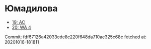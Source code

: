# Юмадилова
- [19: AC](19.md)
- [20: WA 4](20.md)

Commit: fdf67126a42033cde8c220f648da710ac325c68c
 fetched at: 20201016-181811
